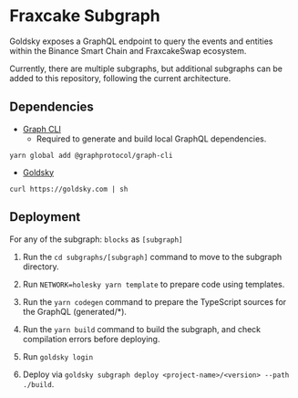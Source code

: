 # Fraxcake Subgraph

Goldsky exposes a GraphQL endpoint to query the events and entities within the Binance Smart Chain and FraxcakeSwap ecosystem.

Currently, there are multiple subgraphs, but additional subgraphs can be added to this repository, following the current architecture.

## Dependencies

- [Graph CLI](https://github.com/graphprotocol/graph-cli)
  - Required to generate and build local GraphQL dependencies.
```shell
yarn global add @graphprotocol/graph-cli
```

- [Goldsky](https://docs.goldsky.com/subgraphs/deploying-subgraphs)
```shell
curl https://goldsky.com | sh
```

## Deployment

For any of the subgraph: `blocks` as `[subgraph]`

1. Run the `cd subgraphs/[subgraph]` command to move to the subgraph directory.

2. Run `NETWORK=holesky yarn template` to prepare code using templates.

3. Run the `yarn codegen` command to prepare the TypeScript sources for the GraphQL (generated/\*).

4. Run the `yarn build` command to build the subgraph, and check compilation errors before deploying.

5. Run `goldsky login`

6. Deploy via `goldsky subgraph deploy <project-name>/<version> --path ./build`.

